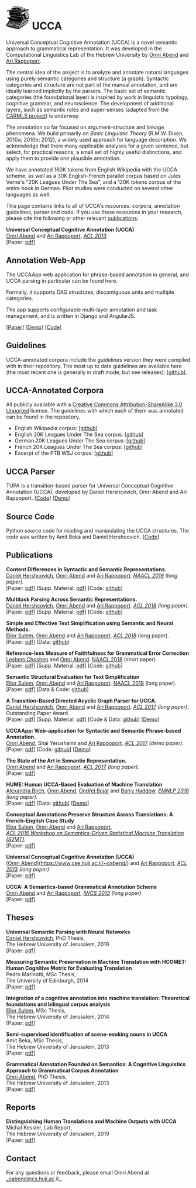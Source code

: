 # ![UCCA logo](logo6.png) UCCA

Universal Conceptual Cognitive Annotation (UCCA) is a novel semantic approach to grammatical representation. It was developed in the Computational Linguistics Lab of the Hebrew University by [Omri Abend](http://www.cs.huji.ac.il/~oabend) and [Ari Rappoport](http://www.cs.huji.ac.il/~arir).

The central idea of the project is to analyze and annotate natural languages using purely semantic categories and structure (a graph). Syntactic categories and structure are not part of the manual annotation, and are ideally learned implicitly by the parsers. The basic set of semantic categories (the foundational layer) is inspired by work in linguistic typology, cognitive grammar, and neuroscience. The development of additional layers, such as semantic roles and super-senses (adapted from the [CARMLS project](https://github.com/nert-gu/streusle/)) is underway.

The annotation so far focused on argument-structure and linkage phenomena. We build primarily on _Basic Linguistic Theory_ (R.M.W. Dixon, 2010a; 2010b; 2012), a widely used approach for language description. We acknowledge that there many applicable analyses for a given sentence, but select, for practical reasons, a small set of highly useful distinctions, and apply them to provide one plausible annotation.

We have annotated 160K tokens from English Wikipedia with the UCCA scheme, as well as a 30K English-French parallel corpus based on Jules Verne's "20K Leagues Under The Sea", and a 120K tokens corpus of the entire book in German. Pilot studies were conducted on several other languages as well.

This page contains links to all of UCCA's resources: corpora, annotation guidelines, parser and code. If you use these resources in your research, please cite the following or other relevant [publications](#publications):

**Universal Conceptual Cognitive Annotation (UCCA)**  
[Omri Abend](https://www.cse.huji.ac.il/~oabend/) and [Ari Rappoport](http://www.cs.huji.ac.il/~arir), _[ACL 2013](http://acl2013.org)_  
\[Paper: [pdf](https://www.aclweb.org/anthology/P13-1023.pdf)\]

## Annotation Web-App

The UCCAApp web application for phrase-based annotation in general, and UCCA parsing in particular can be found here.

Formally, it supports DAG structures, discontiguous units and multiple categories.

The app supports configurable multi-layer annotation and task management, and is written in Django and AngularJS.

\[[Paper](https://www.aclweb.org/anthology/P17-4019.pdf)\] \[[Demo](http://ucca-demo.cs.huji.ac.il)\] \[[Code](https://github.com/omriabnd/UCCA-App)\]

## Guidelines

UCCA-annotated corpora include the guidelines version they were compiled with in their repository. The most up to date guidelines are available here (the most recent one is generally in draft mode, but see releases): \[[github](https://github.com/UniversalConceptualCognitiveAnnotation/docs)\].

## UCCA-Annotated Corpora

All publicly available with a [Creative Commons Attribution-ShareAlike 3.0 Unported](http://creativecommons.org/licenses/by-sa/3.0/) license. The guidelines with which each of them was annotated can be found in the repository.

*   English Wikipedia corpus: \[[github](https://github.com/UniversalConceptualCognitiveAnnotation/UCCA_English-Wiki)\]
*   English 20K Leagues Under The Sea corpus: \[[github](https://github.com/UniversalConceptualCognitiveAnnotation/UCCA_English-20K)\]
*   German 20K Leagues Under The Sea corpus: \[[github](https://github.com/UniversalConceptualCognitiveAnnotation/UCCA_German-20K)\]
*   French 20K Leagues Under The Sea corpus: \[[github](https://github.com/UniversalConceptualCognitiveAnnotation/UCCA_French-20K)\]
*   Excerpt of the PTB WSJ corpus: \[[github](https://github.com/UniversalConceptualCognitiveAnnotation/UCCA_English-WSJ)\]

## UCCA Parser

TUPA is a transition-based parser for Universal Conceptual Cognitive Annotation (UCCA), developed by Daniel Hershcovich, Omri Abend and Ari Rappoport. \[[Code](https://github.com/danielhers/tupa/)\] \[[Demo](http://www.cs.huji.ac.il/~danielh/ucca/)\]

## Source Code

Python source code for reading and manipulating the UCCA structures. The code was written by Amit Beka and Daniel Hershcovich. \[[Code](https://github.com/danielhers/ucca)\]

## Publications

**Content Differences in Syntactic and Semantic Representations.**  
[Daniel Hershcovich](http://www.cs.huji.ac.il/~danielh/), [Omri Abend](https://www.cse.huji.ac.il/~oabend/) and [Ari Rappoport](http://www.cs.huji.ac.il/~arir). _[NAACL 2019](https://naacl2019.org/) (long paper)._  
\[Paper: [pdf](https://www.aclweb.org/anthology/N19-1047.pdf)\] \[Supp. Material: [pdf](https://www.aclweb.org/anthology/attachments/N19-1047.Supplementary.pdf)\] \[Code: [github](https://github.com/danielhers/synsem)\]

**Multitask Parsing Across Semantic Representations.**  
[Daniel Hershcovich](http://www.cs.huji.ac.il/~danielh/), [Omri Abend](https://www.cse.huji.ac.il/~oabend/) and [Ari Rappoport](http://www.cs.huji.ac.il/~arir). _[ACL 2018](http://acl2018.org) (long paper)._  
\[Paper: [pdf](https://www.aclweb.org/anthology/P18-1035.pdf)\] \[Supp. Material: [pdf](https://www.aclweb.org/anthology/attachments/P18-1035.Notes.pdf)\] \[Code: [github](https://github.com/danielhers/tupa)\]

**Simple and Effective Text Simplification using Semantic and Neural Methods.**  
[Elior Sulem](http://www.cs.huji.ac.il/~eliors/), [Omri Abend](https://www.cse.huji.ac.il/~oabend/) and [Ari Rappoport](http://www.cs.huji.ac.il/~arir). _[ACL 2018](http://acl2018.org/)_ (long paper).  
\[Paper: [pdf](https://www.aclweb.org/anthology/P18-1016.pdf)\] \[Data: [github](https://github.com/eliorsulem/simplification-acl2018)\]

**Reference-less Measure of Faithfulness for Grammatical Error Correction**  
[Leshem Choshen](https://ktilana.wixsite.com/leshem-choshen/) and [Omri Abend](https://www.cse.huji.ac.il/~oabend/). [NAACL 2018](http://naacl2018.org/) (short paper).  
\[Paper: [pdf](https://www.aclweb.org/anthology/N18-2020.pdf)\] \[Supp. Material: [pdf](https://www.aclweb.org/anthology/attachments/N18-2020.Notes.pdf)\] \[Code: [github](https://github.com/borgr/USim)\]

**Semantic Structural Evaluation for Text Simplification**  
[Elior Sulem](http://www.cs.huji.ac.il/~eliors/), [Omri Abend](https://www.cse.huji.ac.il/~oabend/) and [Ari Rappoport](http://www.cs.huji.ac.il/~arir). [NAACL 2018](http://naacl2018.org/) (long paper).  
\[Paper: [pdf](https://www.aclweb.org/anthology/N18-1063.pdf)\] \[Data & Code: [github](https://github.com/eliorsulem/SAMSA)\]

**A Transition-Based Directed Acyclic Graph Parser for UCCA.**  
[Daniel Hershcovich](http://www.cs.huji.ac.il/~danielh/), [Omri Abend](https://www.cse.huji.ac.il/~oabend/) and [Ari Rappoport](http://www.cs.huji.ac.il/~arir). _[ACL 2017](http://acl2017.org) (long paper)._ Outstanding Paper Award.  
\[Paper: [pdf](https://www.aclweb.org/anthology/P17-1104.pdf)\] \[Supp. Material: [pdf](https://www.aclweb.org/anthology/attachments/P17-1104.Notes.pdf)\] \[Code & Data: [github](https://github.com/danielhers/tupa/)\] \[[Demo](http://www.cs.huji.ac.il/~danielh/ucca/)\]

**UCCAApp: Web-application for Syntactic and Semantic Phrase-based Annotation.**  
[Omri Abend](https://www.cse.huji.ac.il/~oabend/), Shai Yerushalmi and [Ari Rappoport](http://www.cs.huji.ac.il/~arir). _[ACL 2017](http://acl2017.org) (demo paper)._  
\[Paper: [pdf](https://www.aclweb.org/anthology/P17-4019.pdf)\] \[Code: [github](https://github.com/omriabnd/UCCA-App)\] \[[Demo](http://ucca-demo.cs.huji.ac.il)\]

**The State of the Art in Semantic Representation.**  
[Omri Abend](https://www.cse.huji.ac.il/~oabend/) and [Ari Rappoport](http://www.cs.huji.ac.il/~arir). _[ACL 2017](http://acl2017.org) (long paper)._  
\[Paper: [pdf](https://www.aclweb.org/anthology/P17-1008.pdf)\]

**HUME: Human UCCA-Based Evaluation of Machine Translation**  
[Alexandra Birch](http://homepages.inf.ed.ac.uk/abmayne/), [Omri Abend](https://www.cse.huji.ac.il/~oabend/), [Ondřej Bojar](http://www1.cuni.cz/~obo/) and [Barry Haddow](http://homepages.inf.ed.ac.uk/bhaddow/), _[EMNLP 2016](http://www.emnlp2016.net/) (long paper)._  
\[Paper: [pdf](https://www.aclweb.org/anthology/D16-1134.pdf)\] \[Data: [github](https://github.com/bhaddow/hume-emnlp16)\] \[[Demo](https://www.cse.huji.ac.il/~oabend/hume_demo.html)\]

**Conceptual Annotations Preserve Structure Across Translations: A French-English Case Study**  
[Elior Sulem](http://www.cs.huji.ac.il/~eliors/), [Omri Abend](https://www.cse.huji.ac.il/~oabend/) and [Ari Rappoport](http://www.cs.huji.ac.il/~arir),  
_[ACL 2015 Workshop on Semantics-Driven Statistical Machine Translation (S2MT)](http://hlt.suda.edu.cn/workshop/s2mt/)._  
\[Paper: [pdf](https://www.aclweb.org/anthology/W15-3502.pdf)\]

**Universal Conceptual Cognitive Annotation (UCCA)**  
[[Omri Abend](https://www.cse.huji.ac.il/~oabend/)](https://www.cse.huji.ac.il/~oabend/) and [Ari Rappoport](http://www.cs.huji.ac.il/~arir), _[ACL 2013](http://acl2013.org) (long paper)_  
\[Paper: [pdf](https://www.aclweb.org/anthology/P13-1023.pdf)\]

**UCCA: A Semantics-based Grammatical Annotation Scheme**  
[Omri Abend](https://www.cse.huji.ac.il/~oabend/) and [Ari Rappoport](http://www.cs.huji.ac.il/~arir), _[IWCS 2013](http://www.ling.uni-potsdam.de/iwcs2013/) (long paper)_  
\[Paper: [pdf](https://www.aclweb.org/anthology/W13-0101.pdf)\]

## Theses

**Universal Semantic Parsing with Neural Networks**  
[Daniel Hershcovich](https://danielhers.github.io/), PhD Thesis,  
The Hebrew University of Jerusalem, 2019  
\[Paper: [pdf](https://danielhers.github.io/thesis.pdf)\]

**Measuring Semantic Preservation in Machine Translation with HCOMET: Human Cognitive Metric for Evaluating Translation**  
Pedro Marinotti, MSc Thesis,  
The University of Edinburgh, 2014  
\[Paper: [pdf](https://www.cse.huji.ac.il/~oabend/papers/pedro_thesis.pdf)\]

**Integration of a cognitive annotation into machine translation: Theoretical foundations and bilingual corpus analysis**  
[Elior Sulem](http://www.cs.huji.ac.il/~eliors/), MSc Thesis,  
The Hebrew University of Jerusalem, 2014  
\[Paper: [pdf](https://www.cse.huji.ac.il/~oabend/ucca/Elior_Sulem_thesis.pdf)\]

**Semi-supervised identification of scene-evoking nouns in UCCA**  
Amit Beka, MSc Thesis,  
The Hebrew University of Jerusalem, 2013  
\[Paper: [pdf](https://www.cse.huji.ac.il/~oabend/papers/beka_thesis.pdf)\]

**Grammatical Annotation Founded on Semantics: A Cognitive Linguistics Approach to Grammatical Corpus Annotation**  
[Omri Abend](https://www.cse.huji.ac.il/~oabend/), PhD Thesis,  
The Hebrew University of Jerusalem, 2013  
\[Paper: [pdf](https://www.cse.huji.ac.il/~oabend/papers/omri_thesis.pdf)\]

## Reports

**Distinguishing Human Translations and Machine Outputs with UCCA**  
Michal Kessler, Lab Report,  
The Hebrew University of Jerusalem, 2019  
\[Paper: [pdf](https://www.cse.huji.ac.il/~oabend/ucca/michal_lab_summary.pdf)\]

## Contact

For any questions or feedback, please email Omri Abend at _oabend@cs.huji.ac.il_.
